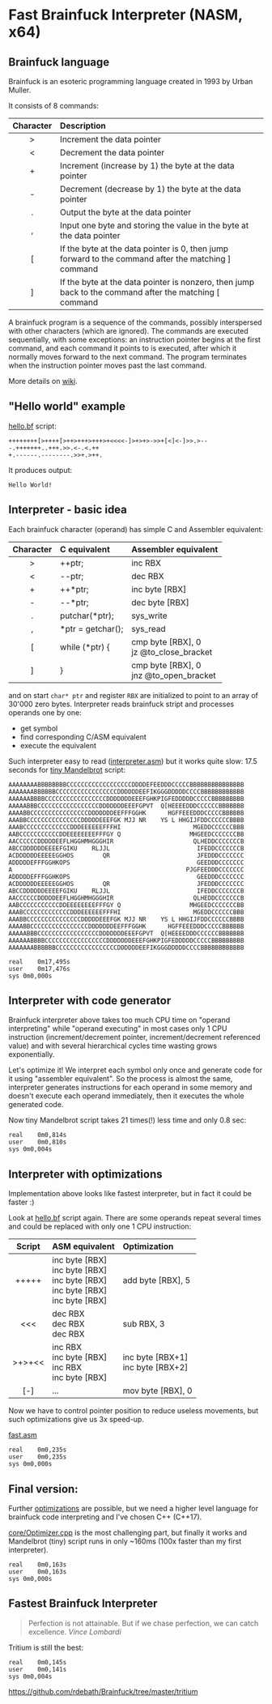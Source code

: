 # Fast Brainfuck Interpreter (NASM, x64)

## Brainfuck language

Brainfuck is an esoteric programming language created in 1993 by Urban Muller.

It consists of 8 commands:

| Character |Description                                                                                            |
|:---------:|:------------------------------------------------------------------------------------------------------|
|     >     |Increment the data pointer                                                                             |
|     <     |Decrement the data pointer                                                                             |
|     +     |Increment (increase by 1) the byte at the data pointer                                                 |
|     -     |Decrement (decrease by 1) the byte at the data pointer                                                 |
|     .     |Output the byte at the data pointer                                                                    |
|     ,     |Input one byte and storing the value in the byte at the data pointer                                   |
|     [     |If the byte at the data pointer is 0, then jump forward to the command after the matching ] command    |
|     ]     |If the byte at the data pointer is nonzero, then jump back to the command after the matching [ command |

A brainfuck program is a sequence of the commands, possibly interspersed with other characters (which are ignored). The commands are executed sequentially, with some exceptions: an instruction pointer begins at the first command, and each command it points to is executed, after which it normally moves forward to the next command. The program terminates when the instruction pointer moves past the last command.

More details on [wiki](https://en.wikipedia.org/wiki/Brainfuck).

## "Hello world" example

[hello.bf](https://github.com/dkozyr/brainfuck/blob/main/examples/hello.bf) script:

```
++++++++[>++++[>++>+++>+++>+<<<<-]>+>+>->>+[<]<-]>>.>---.+++++++..+++.>>.<-.<.++
+.------.--------.>>+.>++.
```

It produces output:

```
Hello World!
```

## Interpreter - basic idea

Each brainfuck character (operand) has simple C and Assembler equivalent:

| Character |  C equivalent   | Assembler equivalent  |
|:---------:|:----------------|:----------------------|
|     >     |     ++ptr;      | inc RBX               |
|     <     |     --ptr;      | dec RBX               |
|     +     |     ++*ptr;     | inc byte [RBX]        |
|     -     |     --*ptr;     | dec byte [RBX]        |
|     .     | putchar(*ptr);  | sys_write             |
|     ,     |*ptr = getchar();| sys_read              |
|     [     |  while (*ptr) { | cmp byte [RBX], 0<br> jz  @to_close_bracket |
|     ]     |       }         | cmp byte [RBX], 0<br> jnz @to_open_bracket  |

and on start `char* ptr` and register `RBX` are initialized to point to an array of 30'000 zero bytes. Interpreter reads brainfuck stript and processes operands one by one:
* get symbol
* find corresponding C/ASM equivalent
* execute the equivalent

Such interpreter easy to read ([interpreter.asm](https://github.com/dkozyr/brainfuck/blob/main/nasm_experiments/interpreter.asm)) but it works quite slow: 17.5 seconds for [tiny Mandelbrot](https://github.com/dkozyr/brainfuck/blob/main/examples/mandelbrot-tiny.bf) script:

```
AAAAAAAABBBBBBBBCCCCCCCCCCCCCCCCCCDDDDEFEEDDDCCCCCBBBBBBBBBBBBBBB
AAAAAAABBBBBBCCCCCCCCCCCCCCCCCDDDDDDEEFIKGGGDDDDDCCCCBBBBBBBBBBBB
AAAAAABBBBCCCCCCCCCCCCCCCCCDDDDDDDEEEFGHKPIGFEDDDDDCCCCCBBBBBBBBB
AAAAABBBCCCCCCCCCCCCCCCCCDDDDDDDEEEFGPVT  Q[HEEEEDDDCCCCCCBBBBBBB
AAAABBCCCCCCCCCCCCCCCCDDDDDDDEEFFFGGHK      HGFFEEEDDDCCCCCBBBBBB
AAABBCCCCCCCCCCCCCCCDDDDDEEEFGK MJJ NR    YS L HHGIJFDDCCCCCCBBBB
AAABCCCCCCCCCCCCCDDDEEEEEEFFFHI                    MGEDDCCCCCCBBB
AABCCCCCCCCCCCDDEEEEEEEEFFFGY Q                   MHGEEDCCCCCCCBB
AACCCCCCDDDDDEEFLHGGHMHGGGHIR                      QLHEDDCCCCCCCB
ABCCDDDDDDEEEEFGIKU    RLJJL                        IFEDDCCCCCCCB
ACDDDDDDEEEEEGGHOS        QR                        JFEDDDCCCCCCC
ADDDDDEFFFGGHKOPS                                   GEEDDDCCCCCCC
A                                                PJGFEEDDDCCCCCCC
ADDDDDEFFFGGHKOPS                                   GEEDDDCCCCCCC
ACDDDDDDEEEEEGGHOS        QR                        JFEDDDCCCCCCC
ABCCDDDDDDEEEEFGIKU    RLJJL                        IFEDDCCCCCCCB
AACCCCCCDDDDDEEFLHGGHMHGGGHIR                      QLHEDDCCCCCCCB
AABCCCCCCCCCCCDDEEEEEEEEFFFGY Q                   MHGEEDCCCCCCCBB
AAABCCCCCCCCCCCCCDDDEEEEEEFFFHI                    MGEDDCCCCCCBBB
AAABBCCCCCCCCCCCCCCCDDDDDEEEFGK MJJ NR    YS L HHGIJFDDCCCCCCBBBB
AAAABBCCCCCCCCCCCCCCCCDDDDDDDEEFFFGGHK      HGFFEEEDDDCCCCCBBBBBB
AAAAABBBCCCCCCCCCCCCCCCCCDDDDDDDEEEFGPVT  Q[HEEEEDDDCCCCCCBBBBBBB
AAAAAABBBBCCCCCCCCCCCCCCCCCDDDDDDDEEEFGHKPIGFEDDDDDCCCCCBBBBBBBBB
AAAAAAABBBBBBCCCCCCCCCCCCCCCCCDDDDDDEEFIKGGGDDDDDCCCCBBBBBBBBBBBB

real	0m17,495s
user	0m17,476s
sys	0m0,000s
```

## Interpreter with code generator

Brainfuck interpreter above takes too much CPU time on "operand interpreting" while "operand executing" in most cases only 1 CPU instruction (increment/decrement pointer, increment/decrement referenced value) and with several hierarchical cycles time wasting grows exponentially.

Let's optimize it! We interpret each symbol only once and generate code for it using "assembler equivalent". So the process is almost the same, interpreter generates instructions for each operand in some memory and doesn't execute each operand immediately, then it executes the whole generated code.

Now tiny Mandelbrot script takes 21 times(!) less time and only 0.8 sec:
```
real	0m0,814s
user	0m0,810s
sys	0m0,004s
```

## Interpreter with optimizations

Implementation above looks like fastest interpreter, but in fact it could be faster :)

Look at [hello.bf](https://github.com/dkozyr/brainfuck/blob/main/examples/hello.bf) script again. There are some operands repeat several times and could be replaced with only one 1 CPU instruction:

|  Script   |  ASM equivalent | Optimization |
|:---------:|:----------------|:----------------------|
|   +++++   | inc byte [RBX]<br>inc byte [RBX]<br>inc byte [RBX]<br>inc byte [RBX]<br>inc byte [RBX] | add byte [RBX], 5 |
|    <<<    | dec RBX<br>dec RBX<br>dec RBX | sub RBX, 3 |
|   >+>+<<  | inc RBX<br>inc byte [RBX]<br>inc RBX<br>inc byte [RBX] | inc byte [RBX+1]<br>inc byte [RBX+2] |
|    [-]    | ...             | mov byte [RBX], 0     |

Now we have to control pointer position to reduce useless movements, but such optimizations give us 3x speed-up.

[fast.asm](https://github.com/dkozyr/brainfuck/blob/main/nasm_experiments/fast.asm)
```
real	0m0,235s
user	0m0,235s
sys	0m0,000s
```

## Final version:

Further [optimizations](http://calmerthanyouare.org/2015/01/07/optimizing-brainfuck.html) are possible, but we need a higher level language for brainfuck code interpreting and I've chosen C++ (C++17).

[core/Optimizer.cpp](https://github.com/dkozyr/brainfuck/blob/main/core/Optimizer.cpp) is the most challenging part, but finally it works and Mandelbrot (tiny) script runs in only ~160ms (100x faster than my first interpreter).

```
real	0m0,163s
user	0m0,163s
sys	0m0,000s
```

## Fastest Brainfuck Interpreter

> Perfection is not attainable. But if we chase perfection, we can catch excellence. *Vince Lombardi*

Tritium is still the best:

```
real	0m0,145s
user	0m0,141s
sys	0m0,004s
```

https://github.com/rdebath/Brainfuck/tree/master/tritium
